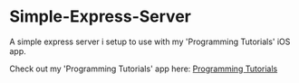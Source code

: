 # Simple-Express-Server
A simple express server i setup to use with my 'Programming Tutorials' iOS app.

Check out my 'Programming Tutorials' app here: [Programming Tutorials](https://github.com/f15handch1p5/Programming-Tutorials)
